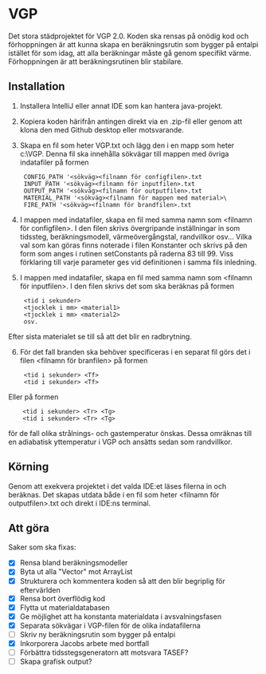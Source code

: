 # VGP

Det stora städprojektet för VGP 2.0. Koden ska rensas på onödig kod och förhoppningen är att kunna skapa en beräkningsrutin som bygger på entalpi istället för som  idag, att alla beräkningar måste gå genom specifikt värme. Förhoppningen är att beräkningsrutinen blir stabilare. 

## Installation

1. Installera IntelliJ eller annat IDE som kan hantera java-projekt.
2. Kopiera koden härifrån antingen direkt via en .zip-fil eller genom att klona den med Github desktop eller motsvarande.
3. Skapa en fil som heter VGP.txt och lägg den i en mapp som heter c:\VGP\. Denna fil ska innehålla sökvägar till mappen med övriga indatafiler på formen

        CONFIG_PATH '<sökväg><filnamn för configfilen>.txt  
        INPUT_PATH '<sökväg><filnamn för inputfilen>.txt  
        OUTPUT_PATH '<sökväg><filnamn för outputfilen>.txt  
        MATERIAL_PATH '<sökväg><filnamn för mappen med material>\  
        FIRE_PATH '<sökväg><filnamn för brandfilen>.txt  

4. I  mappen  med indatafiler, skapa en fil med samma namn som <filnamn för configfilen>. I den filen skrivs övergripande inställningar in som tidssteg, beräkningsmodell, värmeövergångstal, randvillkor osv... Vilka val som kan göras finns noterade i filen Konstanter och skrivs på den form som anges i rutinen setConstants på raderna 83 till 99. Viss förklaring till varje parameter ges vid definitionen i samma fils inledning.
5. I mappen  med indatafiler, skapa en fil med samma namn som <filnamn för inputfilen>. I den filen skrivs det som ska beräknas på formen

        <tid i sekunder>  
        <tjocklek i mm> <material1>  
        <tjocklek i mm> <material2>  
        osv.

Efter sista materialet se till så att det blir en radbrytning.

6. För det fall branden ska behöver specificeras i en separat fil görs det i filen <filnamn för branfilen> på formen

        <tid i sekunder> <Tf>
        <tid i sekunder> <Tf>
        
Eller på formen 

        <tid i sekunder> <Tr> <Tg>
        <tid i sekunder> <Tr> <Tg>

för de fall olika strålnings- och gastemperatur önskas. Dessa omräknas till en adiabatisk yttemperatur i VGP och ansätts sedan som randvillkor.
    
## Körning
  
Genom att exekvera projektet i det valda IDE:et läses filerna in och beräknas. Det skapas utdata både i en fil som heter <filnamn för outputfilen>.txt och direkt i IDE:ns terminal. 

## Att göra
    
Saker som ska fixas:

- [x] Rensa bland beräkningsmodeller  
- [x] Byta ut alla "Vector" mot ArrayList  
- [x] Strukturera och kommentera koden så att den blir begriplig för eftervärlden  
- [x] Rensa bort överflödig kod  
- [x] Flytta ut materialdatabasen  
- [x] Ge möjlighet att ha konstanta materialdata i avsvalningsfasen  
- [x] Separata sökvägar i VGP-filen för de olika indatafilerna  
- [ ] Skriv ny beräkningsrutin som bygger på entalpi  
- [x] Inkorporera Jacobs arbete med bortfall  
- [ ] Förbättra tidsstegsgeneratorn att motsvara TASEF?  
- [ ] Skapa grafisk output?  
